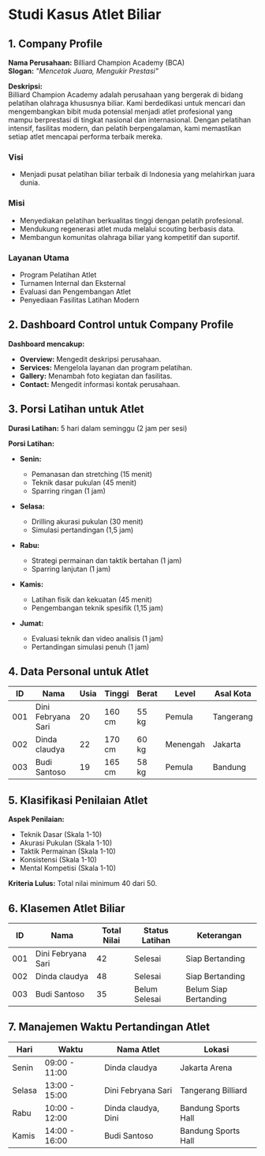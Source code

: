 # Studi Kasus Atlet Biliar

## 1. Company Profile

**Nama Perusahaan:** Billiard Champion Academy (BCA)  
**Slogan:** *"Mencetak Juara, Mengukir Prestasi"*

**Deskripsi:**  
Billiard Champion Academy adalah perusahaan yang bergerak di bidang pelatihan olahraga khususnya biliar. Kami berdedikasi untuk mencari dan mengembangkan bibit muda potensial menjadi atlet profesional yang mampu berprestasi di tingkat nasional dan internasional. Dengan pelatihan intensif, fasilitas modern, dan pelatih berpengalaman, kami memastikan setiap atlet mencapai performa terbaik mereka.

### Visi
- Menjadi pusat pelatihan biliar terbaik di Indonesia yang melahirkan juara dunia.

### Misi
- Menyediakan pelatihan berkualitas tinggi dengan pelatih profesional.
- Mendukung regenerasi atlet muda melalui scouting berbasis data.
- Membangun komunitas olahraga biliar yang kompetitif dan suportif.

### Layanan Utama
- Program Pelatihan Atlet
- Turnamen Internal dan Eksternal
- Evaluasi dan Pengembangan Atlet
- Penyediaan Fasilitas Latihan Modern

## 2. Dashboard Control untuk Company Profile

**Dashboard mencakup:**

- **Overview:** Mengedit deskripsi perusahaan.
- **Services:** Mengelola layanan dan program pelatihan.
- **Gallery:** Menambah foto kegiatan dan fasilitas.
- **Contact:** Mengedit informasi kontak perusahaan.

## 3. Porsi Latihan untuk Atlet

**Durasi Latihan:** 5 hari dalam seminggu (2 jam per sesi)

**Porsi Latihan:**

- **Senin:**
  - Pemanasan dan stretching (15 menit)
  - Teknik dasar pukulan (45 menit)
  - Sparring ringan (1 jam)

- **Selasa:**
  - Drilling akurasi pukulan (30 menit)
  - Simulasi pertandingan (1,5 jam)

- **Rabu:**
  - Strategi permainan dan taktik bertahan (1 jam)
  - Sparring lanjutan (1 jam)

- **Kamis:**
  - Latihan fisik dan kekuatan (45 menit)
  - Pengembangan teknik spesifik (1,15 jam)

- **Jumat:**
  - Evaluasi teknik dan video analisis (1 jam)
  - Pertandingan simulasi penuh (1 jam)

## 4. Data Personal untuk Atlet

| **ID** | **Nama**             | **Usia** | **Tinggi** | **Berat** | **Level** | **Asal Kota** |
|--------|----------------------|----------|------------|-----------|-----------|---------------|
| 001    | Dini Febryana Sari  | 20       | 160 cm     | 55 kg     | Pemula    | Tangerang     |
| 002    | Dinda claudya       | 22       | 170 cm     | 60 kg     | Menengah  | Jakarta       |
| 003    | Budi Santoso        | 19       | 165 cm     | 58 kg     | Pemula    | Bandung       |

## 5. Klasifikasi Penilaian Atlet

**Aspek Penilaian:**
- Teknik Dasar (Skala 1-10)
- Akurasi Pukulan (Skala 1-10)
- Taktik Permainan (Skala 1-10)
- Konsistensi (Skala 1-10)
- Mental Kompetisi (Skala 1-10)

**Kriteria Lulus:** Total nilai minimum 40 dari 50.

## 6. Klasemen Atlet Biliar

| **ID** | **Nama**             | **Total Nilai** | **Status Latihan** | **Keterangan**         |
|--------|----------------------|-----------------|-------------------|------------------------|
| 001    | Dini Febryana Sari  | 42               | Selesai            | Siap Bertanding        |
| 002    | Dinda claudya       | 48               | Selesai            | Siap Bertanding        |
| 003    | Budi Santoso        | 35               | Belum Selesai      | Belum Siap Bertanding  |

## 7. Manajemen Waktu Pertandingan Atlet

| **Hari**  | **Waktu**         | **Nama Atlet**          | **Lokasi**             |
|-----------|-------------------|-------------------------|------------------------|
| Senin     | 09:00 - 11:00     | Dinda claudya           | Jakarta Arena          |
| Selasa    | 13:00 - 15:00     | Dini Febryana Sari      | Tangerang Billiard     |
| Rabu      | 10:00 - 12:00     | Dinda claudya, Dini     | Bandung Sports Hall    |
| Kamis     | 14:00 - 16:00     | Budi Santoso            | Bandung Sports Hall    |

